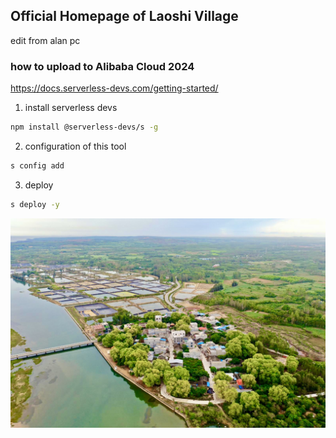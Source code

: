 ## Official Homepage of Laoshi Village

edit from alan pc

### how to upload to Alibaba Cloud 2024

https://docs.serverless-devs.com/getting-started/

1. install serverless devs

```bash
npm install @serverless-devs/s -g
```

2. configuration of this tool

```bash
s config add
```

3. deploy

```bash
s deploy -y
```

![](/public/hero1_new.jpeg)
